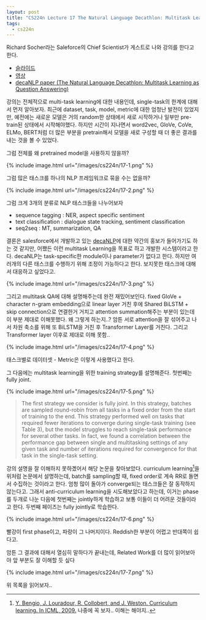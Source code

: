 ```yaml
---
layout: post
title: "CS224n Lecture 17 The Natural Language Decathlon: Multitask Learning as Question Answering"
tags:
  - cs224n
---
```


Richard Socher라는 Saleforce의 Chief Scientist가 게스트로 나와 강의를 한다고 한다.

* [슬라이드](http://web.stanford.edu/class/cs224n/slides/cs224n-2019-lecture17-multitask.pdf)
* [영상](https://www.youtube.com/watch?v=M8dsZsEtEsg)
* [decaNLP paper (The Natural Language Decathlon: Multitask Learning as Question Answering)](https://arxiv.org/pdf/1806.08730.pdf)

강의는 전체적으로 multi-task learning에 대한 내용인데, single-task의 한계에 대해서 먼저 알아보자. 최근에 dataset, task, model, metric에 대한 엄청난 발전이 있었지만, 예전에는 새로운 모델은 거의 random한 상태에서 새로 시작하거나 일부만 pre-train된 상태에서 시작해야했다. 하지만 시간이 지나면서 word2vec, GloVe, CoVe, ELMo, BERT처럼 더 많은 부분을 pretrain해서 모델을 새로 구성할 때 더 좋은 결과를 내는 것을 볼 수 있었다.

그럼 전체를 왜 pretrained model을 사용하지 않을까?

{% include image.html url="/images/cs224n/17-1.png" %}

그럼 많은 태스크를 하나의 NLP 프레임워크로 묶을 수는 없을까?

{% include image.html url="/images/cs224n/17-2.png" %}

그럼 크게 3개의 분류로 NLP 태스크들을 나누어보자

* sequence tagging : NER, aspect specific sentiment
* text classification : dialogue state tracking, sentiment classification
* seq2seq : MT, summarization, QA

결론은 salesforce에서 개발하고 있는 [decaNLP](https://github.com/salesforce/decaNLP)에 대한 약간의 홍보가 들어가기도 하는 것 같지만, 어쨌든 이런 multitask Learning을 목표로 하고 개발한 시스템이라고 한다. decaNLP는 task-specific한 module이나 parameter가 없다고 한다. 하지만 여러개의 다른 태스크를 수행하기 위해 조정이 가능하다고 한다. 보지못한 태스크에 대해서 대응하고 싶었다고.

{% include image.html url="/images/cs224n/17-3.png" %}

그리고 multitask QA에 대해 설명해주는데 완전 재밌어보인다. fixed GloVe + character n-gram embedding으로 linear layer 거친 후에 Shared BiLSTM + skip connection으로 연결한거 거치고 attention summation해주는 부분이 있는데 이 부분 제대로 이해못했다. 왜 그렇게 하는지..? 암튼 서로 attention을 잘 섞어주고 나서 차원 축소를 위해 또 BiLSTM을 거친 후 Transformer Layer를 거친다. 그리고 Transformer layer 이후로 제대로 이해 못함..

{% include image.html url="/images/cs224n/17-4.png" %}

태스크별로 데이터셋 - Metric은 이렇게 사용했다고 한다.

그 다음에는 multitask learning을 위한 training strategy를 설명해준다. 첫번째는 fully joint.

{% include image.html url="/images/cs224n/17-5.png" %}

> The first strategy we consider is fully joint. In this strategy, batches are sampled round-robin from all tasks in a fixed order from the start of training to the end. This strategy performed well on tasks that required fewer iterations to converge during single-task training (see Table 3), but the model struggles to reach single-task performance for several other tasks. In fact, we found a correlation between the performance gap between single and multitasking settings of any given task and number of iterations required for convergence for that task in the single-task setting.

강의 설명을 잘 이해하지 못하곘어서 해당 논문을 찾아보았다. curriculum learning[^bengio]을 위처럼 논문에서 설명하는데, batch를 sampling할 때, fixed order로 계속 RR로 돌면서 수집하는 것이라고 한다. 엄청 많이 돌아가 converge되는 태스크들은 잘 동작하지 않는다고. 그래서 anti-curriculum learning을 시도해보았다고 하는데, 이거는 phase를 두개로 나눈 다음에 첫번째는 jointly하게 학습하고 보통 이들이 더 어려운 것들이라고 한다. 두번째 페이즈는 fully jointly로 학습한다.

{% include image.html url="/images/cs224n/17-6.png" %}

빨강이 first phase이고, 파랑이 그 나머지이다. Reddish한 부분이 어렵고 반대쪽이 쉽다고.

[^bengio]: [Y. Bengio, J. Louradour, R. Collobert, and J. Weston. Curriculum learning. In ICML, 2009.](https://ronan.collobert.com/pub/matos/2009_curriculum_icml.pdf) 나중에 꼭 보자.. 이해는 해야지..

암튼 그 결과에 대해서 열심히 말하다가 끝내는데, Related Work를 더 많이 읽어보아야 앞 부분도 잘 이해할 듯 싶다

{% include image.html url="/images/cs224n/17-7.png" %}

위 목록을 읽어보자..
